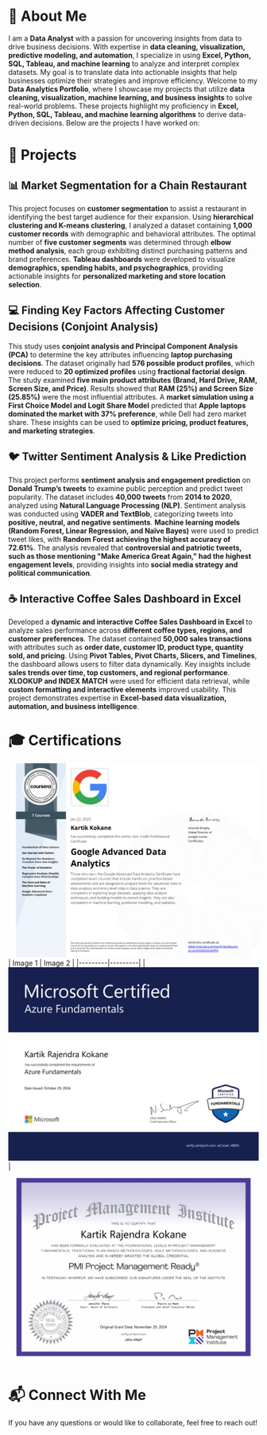 # 👋 About Me
I am a **Data Analyst** with a passion for uncovering insights from data to drive business decisions. With expertise in **data cleaning, visualization, predictive modeling, and automation**, I specialize in using **Excel, Python, SQL, Tableau, and machine learning** to analyze and interpret complex datasets. My goal is to translate data into actionable insights that help businesses optimize their strategies and improve efficiency.
Welcome to my **Data Analytics Portfolio**, where I showcase my projects that utilize **data cleaning, visualization, machine learning, and business insights** to solve real-world problems. These projects highlight my proficiency in **Excel, Python, SQL, Tableau, and machine learning algorithms** to derive data-driven decisions. Below are the projects I have worked on:

# 🚀 Projects

## 📊 Market Segmentation for a Chain Restaurant
This project focuses on **customer segmentation** to assist a restaurant in identifying the best target audience for their expansion. Using **hierarchical clustering and K-means clustering**, I analyzed a dataset containing **1,000 customer records** with demographic and behavioral attributes. The optimal number of **five customer segments** was determined through **elbow method analysis**, each group exhibiting distinct purchasing patterns and brand preferences. **Tableau dashboards** were developed to visualize **demographics, spending habits, and psychographics**, providing actionable insights for **personalized marketing and store location selection**.

## 💻 Finding Key Factors Affecting Customer Decisions (Conjoint Analysis)
This study uses **conjoint analysis and Principal Component Analysis (PCA)** to determine the key attributes influencing **laptop purchasing decisions**. The dataset originally had **576 possible product profiles**, which were reduced to **20 optimized profiles** using **fractional factorial design**. The study examined **five main product attributes (Brand, Hard Drive, RAM, Screen Size, and Price)**. Results showed that **RAM (25%) and Screen Size (25.85%)** were the most influential attributes. A **market simulation using a First Choice Model and Logit Share Model** predicted that **Apple laptops dominated the market with 37% preference**, while Dell had zero market share. These insights can be used to **optimize pricing, product features, and marketing strategies**.

## 🐦 Twitter Sentiment Analysis & Like Prediction
This project performs **sentiment analysis and engagement prediction** on **Donald Trump’s tweets** to examine public perception and predict tweet popularity. The dataset includes **40,000 tweets** from **2014 to 2020**, analyzed using **Natural Language Processing (NLP)**. Sentiment analysis was conducted using **VADER and TextBlob**, categorizing tweets into **positive, neutral, and negative sentiments**. **Machine learning models (Random Forest, Linear Regression, and Naïve Bayes)** were used to predict tweet likes, with **Random Forest achieving the highest accuracy of 72.61%**. The analysis revealed that **controversial and patriotic tweets, such as those mentioning "Make America Great Again," had the highest engagement levels**, providing insights into **social media strategy and political communication**.

## ☕ Interactive Coffee Sales Dashboard in Excel
Developed a **dynamic and interactive Coffee Sales Dashboard in Excel** to analyze sales performance across **different coffee types, regions, and customer preferences**. The dataset contained **50,000 sales transactions** with attributes such as **order date, customer ID, product type, quantity sold, and pricing**. Using **Pivot Tables, Pivot Charts, Slicers, and Timelines**, the dashboard allows users to filter data dynamically. Key insights include **sales trends over time, top customers, and regional performance**. **XLOOKUP and INDEX MATCH** were used for efficient data retrieval, while **custom formatting and interactive elements** improved usability. This project demonstrates expertise in **Excel-based data visualization, automation, and business intelligence**.

# 🎓 Certifications
![Google Advanced Analytics Career Certificate](https://github.com/kartik981/kartik981.github.io/blob/ae1824aa68382dcfd01f335341bc5597b6a79039/Coursera%20OONZ5XLKI2PO-1.png)
| Image 1 | Image 2 |
|---------|---------|
| ![Azure Data Fundamentals](https://github.com/kartik981/kartik981.github.io/blob/ae1824aa68382dcfd01f335341bc5597b6a79039/Azure%20Fundamentals-1.png) | ![PMI: Project Management Ready](https://github.com/kartik981/kartik981.github.io/blob/055302eae7b7185736b8d0be1dec77297329dd2a/PMI%20Project%20Management%20Ready-1.png)
# 📬 Connect With Me
If you have any questions or would like to collaborate, feel free to reach out!
